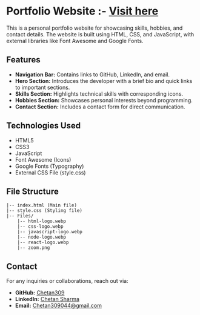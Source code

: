 # Portfolio Website :- [Visit here](https://chetan-sharma.vercel.app/)

This is a personal portfolio website for showcasing skills, hobbies, and contact details. The website is built using HTML, CSS, and JavaScript, with external libraries like Font Awesome and Google Fonts.
 
## Features

- **Navigation Bar:** Contains links to GitHub, LinkedIn, and email.
- **Hero Section:** Introduces the developer with a brief bio and quick links to important sections.
- **Skills Section:** Highlights technical skills with corresponding icons.
- **Hobbies Section:** Showcases personal interests beyond programming.
- **Contact Section:** Includes a contact form for direct communication.

## Technologies Used

- HTML5
- CSS3
- JavaScript
- Font Awesome (Icons)
- Google Fonts (Typography)
- External CSS File (style.css)

## File Structure

```
|-- index.html (Main file)
|-- style.css (Styling file)
|-- Files/
    |-- html-logo.webp
    |-- css-logo.webp
    |-- javascript-logo.webp
    |-- node-logo.webp
    |-- react-logo.webp
    |-- zoom.png
```

## Contact

For any inquiries or collaborations, reach out via:

- **GitHub:** [Chetan309](https://github.com/Chetan309)
- **LinkedIn:** [Chetan Sharma](https://www.linkedin.com/in/chetan-sharma-816024283/)
- **Email:** [Chetan309044@gmail.com](mailto:Chetan309044@gmail.com)
